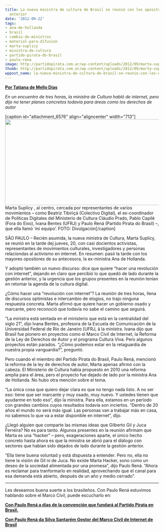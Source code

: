```yaml
---
title: La nueva ministra de cultura de Brasil se reunió con los opositores a la gestión
  anterior
date: '2012-09-22'
tags:
- ana-de-hollanda
- brasil
- cambio-de-ministros
- material-para-difusion
- marta-suplicy
- ministra-de-cultura
- partido-pirata-do-brasil
- paulo-rena
image: http://partidopirata.com.ar/wp-content/uploads/2012/09/marta-suplicy-minc-cultura-digital-ativistas1.png
thumb: http://partidopirata.com.ar/wp-content/uploads/2012/09/marta-suplicy-minc-cultura-digital-ativistas1-150x150.png
wppost_name: la-nueva-ministra-de-cultura-de-brasil-se-reunio-con-los-opositores-a-la-gestion-anterior
---
```


<strong><a href="http://blogs.estadao.com.br/link/marta-se-reune-com-opositores-de-ana-de-hollanda/" target="_blank">Por Tatiana de Mello Dias</a></strong>

<em>En un encuentro de tres horas, la ministra de Cultura habló de internet, pero dijo no tener planes concretos todavía para áreas como los derechos de autor</em>

[caption id="attachment_6576" align="aligncenter" width="713"]<a href="http://partidopirata.com.ar/wp-content/uploads/2012/09/marta-suplicy-minc-cultura-digital-ativistas1.png"><img class=" wp-image-6576" title="marta-suplicy-minc-cultura-digital-ativistas1" src="http://partidopirata.com.ar/wp-content/uploads/2012/09/marta-suplicy-minc-cultura-digital-ativistas1.png" alt="" width="713" height="281" /></a> Marta Suplicy , al centro, cercada por representantes de varios movimientos – como Beatriz Tibiriçá (Colectivo Digital), el ex-coordinador de Políticas Digitales del Ministerio de Cultura Cláudio Prado, Pablo Capilé (Fora do Eixo), Ivana Bentes (UFRJ) y Paulo Rená (Partido Pirata do Brasil) –, que ella llamó ‘mi equipo’. FOTO: Divulgación[/caption]

SÃO PAULO – Recién asumida, la nueva ministra de Cultura, Marta Suplicy, se reunió en la tarde dej jueves, 20, con casi docientos activistas, representantes de movimientos culturales, investigadores y personas relaciondas al activismo en internet. En resumen: pasó la tarde con los mayores opositores de su antecesora, la ex-ministra Ana de Hollanda.

Y adoptó también un nuevo discurso: dice que quiere “hacer una revolución con internet”, dejando en claro que percibió lo que quedó de lado durante la gestión anterior, y la urgencia que los grupos presentes en la reunión tenían en retomar la agenda de la cultura digital.

¿Cómo hacer una “revolución con internet”? La reunión de tres horas, llena de discursos optimistas e intercambio de elogios, no trajo ninguna respuesta concreta. Marta afirmó que quiere hacer un gobierno osado y marcante, pero reconoció que todavía no sabe el camino que seguirá.

“La ministra está sentada en el ministerio que está en la centralidad del siglo 21”, dijo Ivana Bentes, profesora de la Escuela de Comunicación de la Universidad Federal de Río de Janeiro [UFRJ, ã la ministra. Ivana dijo que Brasil fue pionero en proyectos como el Marco Civil de Internet, la Reforma de la Ley de Derechos de Autor y el programa Cultura Viva. Pero algunos proyectos están parados. “¿Cómo podemos estar en la retaguardia de nuestra propia vanguardia?”, preguntó.

Pero cuando el miembro del Partido Pirata do Brasil, Paulo Rená, mencionó la reforma de la ley de derechos de autor, Marta apenas afirmó con la cabeza. El Ministerio de Cultura había propuesto en 2010 una reforma amplia para el área, pero el proyecto fue dejado de lado por la ministra Ana de Hollanda. No hubo otra mención sobre el tema.

“La única cosa que quiero dejar clara es que no tengo nada listo. A no ser eso: tiene que ser marcante y muy osado, muy nuevo. Y ustedes tienen que ayudarme en todo eso”, dijo la ministra. Para ella, estamos en un período con grandes cambios cuyos resultados todavía son inciertos. “Dentro de 20 años el mundo no será más igual. Las personas van a trabajar más en casa, no sabemos lo que va a estar disponible en internet”, dijo.

¿Llegó alguien que comparte las mismas ideas que Gilberto Gil y Juca Ferreira? No es para tanto. Algunos presentes en la reunión afirmam que Marta es una “hacker” – pero, exageraciones aparte, el único hecho concreto hasta ahora es que la ministra se abrió para el diálogo con sectores que habían sido dejados de lado durante la gestión anterior.

“Ella tiene buena voluntad y está dispuesta a entender. Pero no, ella no tiene la visión de Gil ni de Juca. No existe Marta Hacker, sono como un deseo de la sociedad alimentada por una promesa”, dijo Paulo Rená. “Ahora es reclamar para tranformarlo en realidad, aprovechando que el canal para esa demanda está abierto, después de un año y medio cerrado”.

<hr />

Les deseamos buena suerte a los brasileños.
Con Paulo Rená estuvimos hablando sobre el Marco Civil, puede escucharlo en:

<strong><a href="http://partidopirata.com.ar/5498/hablando-con-paulo-rena-sobre-el-lanzamiento-del-partido-pirata-de-brasil-y-el-marco-civil">Con Paulo Rená a días de la convención que fundará al Partido Pirata en Brasil.</a></strong>

<strong><a href="http://partidopirata.com.ar/3891/podcast-con-paulo-rena-da-silva-santarem-gestor-del-marco-civil-de-internet-de-brasil">Con Paulo Rená da Silva Santarém Gestor del Marco Civil de Internet de Brasil</a></strong>
